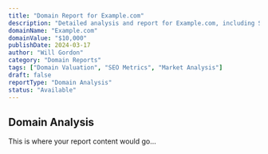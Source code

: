 ```yaml
---
title: "Domain Report for Example.com"
description: "Detailed analysis and report for Example.com, including SEO metrics, domain history, and estimated value."
domainName: "Example.com"
domainValue: "$10,000"
publishDate: 2024-03-17
author: "Will Gordon"
category: "Domain Reports"
tags: ["Domain Valuation", "SEO Metrics", "Market Analysis"]
draft: false
reportType: "Domain Analysis"
status: "Available"
---
```


## Domain Analysis

This is where your report content would go... 